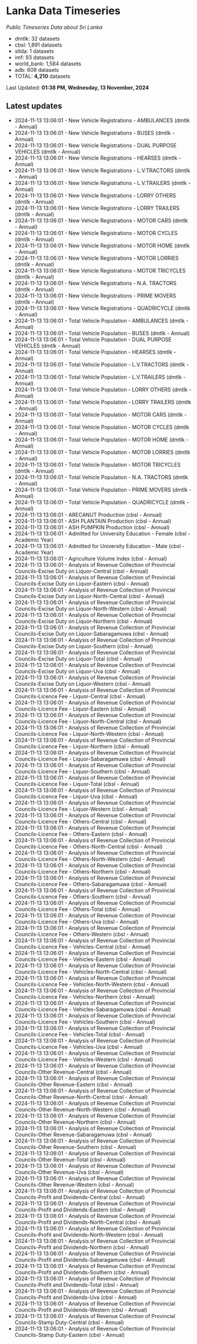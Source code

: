 # Lanka Data Timeseries
*Public Timeseries Data about Sri Lanka*

* dmtlk: 32 datasets
* cbsl: 1,891 datasets
* sltda: 1 datasets
* imf: 93 datasets
* world_bank: 1,584 datasets
* adb: 609 datasets
* TOTAL: **4,210** datasets

Last Updated: **01:38 PM, Wednesday, 13 November, 2024**

## Latest updates

* 2024-11-13 13:06:01 - New Vehicle Registrations - AMBULANCES (dmtlk - Annual)
* 2024-11-13 13:06:01 - New Vehicle Registrations - BUSES (dmtlk - Annual)
* 2024-11-13 13:06:01 - New Vehicle Registrations - DUAL PURPOSE VEHICLES (dmtlk - Annual)
* 2024-11-13 13:06:01 - New Vehicle Registrations - HEARSES (dmtlk - Annual)
* 2024-11-13 13:06:01 - New Vehicle Registrations - L.V.TRACTORS (dmtlk - Annual)
* 2024-11-13 13:06:01 - New Vehicle Registrations - L.V.TRAILERS (dmtlk - Annual)
* 2024-11-13 13:06:01 - New Vehicle Registrations - LORRY OTHERS (dmtlk - Annual)
* 2024-11-13 13:06:01 - New Vehicle Registrations - LORRY TRAILERS (dmtlk - Annual)
* 2024-11-13 13:06:01 - New Vehicle Registrations - MOTOR CARS (dmtlk - Annual)
* 2024-11-13 13:06:01 - New Vehicle Registrations - MOTOR CYCLES (dmtlk - Annual)
* 2024-11-13 13:06:01 - New Vehicle Registrations - MOTOR HOME (dmtlk - Annual)
* 2024-11-13 13:06:01 - New Vehicle Registrations - MOTOR LORRIES (dmtlk - Annual)
* 2024-11-13 13:06:01 - New Vehicle Registrations - MOTOR TRICYCLES (dmtlk - Annual)
* 2024-11-13 13:06:01 - New Vehicle Registrations - N.A. TRACTORS (dmtlk - Annual)
* 2024-11-13 13:06:01 - New Vehicle Registrations - PRIME MOVERS (dmtlk - Annual)
* 2024-11-13 13:06:01 - New Vehicle Registrations - QUADRICYCLE (dmtlk - Annual)
* 2024-11-13 13:06:01 - Total Vehicle Population - AMBULANCES (dmtlk - Annual)
* 2024-11-13 13:06:01 - Total Vehicle Population - BUSES (dmtlk - Annual)
* 2024-11-13 13:06:01 - Total Vehicle Population - DUAL PURPOSE VEHICLES (dmtlk - Annual)
* 2024-11-13 13:06:01 - Total Vehicle Population - HEARSES (dmtlk - Annual)
* 2024-11-13 13:06:01 - Total Vehicle Population - L.V.TRACTORS (dmtlk - Annual)
* 2024-11-13 13:06:01 - Total Vehicle Population - L.V.TRAILERS (dmtlk - Annual)
* 2024-11-13 13:06:01 - Total Vehicle Population - LORRY OTHERS (dmtlk - Annual)
* 2024-11-13 13:06:01 - Total Vehicle Population - LORRY TRAILERS (dmtlk - Annual)
* 2024-11-13 13:06:01 - Total Vehicle Population - MOTOR CARS (dmtlk - Annual)
* 2024-11-13 13:06:01 - Total Vehicle Population - MOTOR CYCLES (dmtlk - Annual)
* 2024-11-13 13:06:01 - Total Vehicle Population - MOTOR HOME (dmtlk - Annual)
* 2024-11-13 13:06:01 - Total Vehicle Population - MOTOR LORRIES (dmtlk - Annual)
* 2024-11-13 13:06:01 - Total Vehicle Population - MOTOR TRICYCLES (dmtlk - Annual)
* 2024-11-13 13:06:01 - Total Vehicle Population - N.A. TRACTORS (dmtlk - Annual)
* 2024-11-13 13:06:01 - Total Vehicle Population - PRIME MOVERS (dmtlk - Annual)
* 2024-11-13 13:06:01 - Total Vehicle Population - QUADRICYCLE (dmtlk - Annual)
* 2024-11-13 13:06:01 - ARECANUT Production (cbsl - Annual)
* 2024-11-13 13:06:01 - ASH PLANTAIN Production (cbsl - Annual)
* 2024-11-13 13:06:01 - ASH PUMPKIN Production (cbsl - Annual)
* 2024-11-13 13:06:01 - Admitted for University Education - Female (cbsl - Academic Year)
* 2024-11-13 13:06:01 - Admitted for University Education - Male (cbsl - Academic Year)
* 2024-11-13 13:06:01 - Agriculture Volume Index (cbsl - Annual)
* 2024-11-13 13:06:01 - Analysis of Revenue Collection of Provincial Councils-Excise Duty on Liquor-Central (cbsl - Annual)
* 2024-11-13 13:06:01 - Analysis of Revenue Collection of Provincial Councils-Excise Duty on Liquor-Eastern (cbsl - Annual)
* 2024-11-13 13:06:01 - Analysis of Revenue Collection of Provincial Councils-Excise Duty on Liquor-North-Central (cbsl - Annual)
* 2024-11-13 13:06:01 - Analysis of Revenue Collection of Provincial Councils-Excise Duty on Liquor-North-Western (cbsl - Annual)
* 2024-11-13 13:06:01 - Analysis of Revenue Collection of Provincial Councils-Excise Duty on Liquor-Northern (cbsl - Annual)
* 2024-11-13 13:06:01 - Analysis of Revenue Collection of Provincial Councils-Excise Duty on Liquor-Sabaragamuwa (cbsl - Annual)
* 2024-11-13 13:06:01 - Analysis of Revenue Collection of Provincial Councils-Excise Duty on Liquor-Southern (cbsl - Annual)
* 2024-11-13 13:06:01 - Analysis of Revenue Collection of Provincial Councils-Excise Duty on Liquor-Total (cbsl - Annual)
* 2024-11-13 13:06:01 - Analysis of Revenue Collection of Provincial Councils-Excise Duty on Liquor-Uva (cbsl - Annual)
* 2024-11-13 13:06:01 - Analysis of Revenue Collection of Provincial Councils-Excise Duty on Liquor-Western (cbsl - Annual)
* 2024-11-13 13:06:01 - Analysis of Revenue Collection of Provincial Councils-Licence Fee - Liquor-Central (cbsl - Annual)
* 2024-11-13 13:06:01 - Analysis of Revenue Collection of Provincial Councils-Licence Fee - Liquor-Eastern (cbsl - Annual)
* 2024-11-13 13:06:01 - Analysis of Revenue Collection of Provincial Councils-Licence Fee - Liquor-North-Central (cbsl - Annual)
* 2024-11-13 13:06:01 - Analysis of Revenue Collection of Provincial Councils-Licence Fee - Liquor-North-Western (cbsl - Annual)
* 2024-11-13 13:06:01 - Analysis of Revenue Collection of Provincial Councils-Licence Fee - Liquor-Northern (cbsl - Annual)
* 2024-11-13 13:06:01 - Analysis of Revenue Collection of Provincial Councils-Licence Fee - Liquor-Sabaragamuwa (cbsl - Annual)
* 2024-11-13 13:06:01 - Analysis of Revenue Collection of Provincial Councils-Licence Fee - Liquor-Southern (cbsl - Annual)
* 2024-11-13 13:06:01 - Analysis of Revenue Collection of Provincial Councils-Licence Fee - Liquor-Total (cbsl - Annual)
* 2024-11-13 13:06:01 - Analysis of Revenue Collection of Provincial Councils-Licence Fee - Liquor-Uva (cbsl - Annual)
* 2024-11-13 13:06:01 - Analysis of Revenue Collection of Provincial Councils-Licence Fee - Liquor-Western (cbsl - Annual)
* 2024-11-13 13:06:01 - Analysis of Revenue Collection of Provincial Councils-Licence Fee - Others-Central (cbsl - Annual)
* 2024-11-13 13:06:01 - Analysis of Revenue Collection of Provincial Councils-Licence Fee - Others-Eastern (cbsl - Annual)
* 2024-11-13 13:06:01 - Analysis of Revenue Collection of Provincial Councils-Licence Fee - Others-North-Central (cbsl - Annual)
* 2024-11-13 13:06:01 - Analysis of Revenue Collection of Provincial Councils-Licence Fee - Others-North-Western (cbsl - Annual)
* 2024-11-13 13:06:01 - Analysis of Revenue Collection of Provincial Councils-Licence Fee - Others-Northern (cbsl - Annual)
* 2024-11-13 13:06:01 - Analysis of Revenue Collection of Provincial Councils-Licence Fee - Others-Sabaragamuwa (cbsl - Annual)
* 2024-11-13 13:06:01 - Analysis of Revenue Collection of Provincial Councils-Licence Fee - Others-Southern (cbsl - Annual)
* 2024-11-13 13:06:01 - Analysis of Revenue Collection of Provincial Councils-Licence Fee - Others-Total (cbsl - Annual)
* 2024-11-13 13:06:01 - Analysis of Revenue Collection of Provincial Councils-Licence Fee - Others-Uva (cbsl - Annual)
* 2024-11-13 13:06:01 - Analysis of Revenue Collection of Provincial Councils-Licence Fee - Others-Western (cbsl - Annual)
* 2024-11-13 13:06:01 - Analysis of Revenue Collection of Provincial Councils-Licence Fee - Vehicles-Central (cbsl - Annual)
* 2024-11-13 13:06:01 - Analysis of Revenue Collection of Provincial Councils-Licence Fee - Vehicles-Eastern (cbsl - Annual)
* 2024-11-13 13:06:01 - Analysis of Revenue Collection of Provincial Councils-Licence Fee - Vehicles-North-Central (cbsl - Annual)
* 2024-11-13 13:06:01 - Analysis of Revenue Collection of Provincial Councils-Licence Fee - Vehicles-North-Western (cbsl - Annual)
* 2024-11-13 13:06:01 - Analysis of Revenue Collection of Provincial Councils-Licence Fee - Vehicles-Northern (cbsl - Annual)
* 2024-11-13 13:06:01 - Analysis of Revenue Collection of Provincial Councils-Licence Fee - Vehicles-Sabaragamuwa (cbsl - Annual)
* 2024-11-13 13:06:01 - Analysis of Revenue Collection of Provincial Councils-Licence Fee - Vehicles-Southern (cbsl - Annual)
* 2024-11-13 13:06:01 - Analysis of Revenue Collection of Provincial Councils-Licence Fee - Vehicles-Total (cbsl - Annual)
* 2024-11-13 13:06:01 - Analysis of Revenue Collection of Provincial Councils-Licence Fee - Vehicles-Uva (cbsl - Annual)
* 2024-11-13 13:06:01 - Analysis of Revenue Collection of Provincial Councils-Licence Fee - Vehicles-Western (cbsl - Annual)
* 2024-11-13 13:06:01 - Analysis of Revenue Collection of Provincial Councils-Other Revenue-Central (cbsl - Annual)
* 2024-11-13 13:06:01 - Analysis of Revenue Collection of Provincial Councils-Other Revenue-Eastern (cbsl - Annual)
* 2024-11-13 13:06:01 - Analysis of Revenue Collection of Provincial Councils-Other Revenue-North-Central (cbsl - Annual)
* 2024-11-13 13:06:01 - Analysis of Revenue Collection of Provincial Councils-Other Revenue-North-Western (cbsl - Annual)
* 2024-11-13 13:06:01 - Analysis of Revenue Collection of Provincial Councils-Other Revenue-Northern (cbsl - Annual)
* 2024-11-13 13:06:01 - Analysis of Revenue Collection of Provincial Councils-Other Revenue-Sabaragamuwa (cbsl - Annual)
* 2024-11-13 13:06:01 - Analysis of Revenue Collection of Provincial Councils-Other Revenue-Southern (cbsl - Annual)
* 2024-11-13 13:06:01 - Analysis of Revenue Collection of Provincial Councils-Other Revenue-Total (cbsl - Annual)
* 2024-11-13 13:06:01 - Analysis of Revenue Collection of Provincial Councils-Other Revenue-Uva (cbsl - Annual)
* 2024-11-13 13:06:01 - Analysis of Revenue Collection of Provincial Councils-Other Revenue-Western (cbsl - Annual)
* 2024-11-13 13:06:01 - Analysis of Revenue Collection of Provincial Councils-Profit and Dividends-Central (cbsl - Annual)
* 2024-11-13 13:06:01 - Analysis of Revenue Collection of Provincial Councils-Profit and Dividends-Eastern (cbsl - Annual)
* 2024-11-13 13:06:01 - Analysis of Revenue Collection of Provincial Councils-Profit and Dividends-North-Central (cbsl - Annual)
* 2024-11-13 13:06:01 - Analysis of Revenue Collection of Provincial Councils-Profit and Dividends-North-Western (cbsl - Annual)
* 2024-11-13 13:06:01 - Analysis of Revenue Collection of Provincial Councils-Profit and Dividends-Northern (cbsl - Annual)
* 2024-11-13 13:06:01 - Analysis of Revenue Collection of Provincial Councils-Profit and Dividends-Sabaragamuwa (cbsl - Annual)
* 2024-11-13 13:06:01 - Analysis of Revenue Collection of Provincial Councils-Profit and Dividends-Southern (cbsl - Annual)
* 2024-11-13 13:06:01 - Analysis of Revenue Collection of Provincial Councils-Profit and Dividends-Total (cbsl - Annual)
* 2024-11-13 13:06:01 - Analysis of Revenue Collection of Provincial Councils-Profit and Dividends-Uva (cbsl - Annual)
* 2024-11-13 13:06:01 - Analysis of Revenue Collection of Provincial Councils-Profit and Dividends-Western (cbsl - Annual)
* 2024-11-13 13:06:01 - Analysis of Revenue Collection of Provincial Councils-Stamp Duty-Central (cbsl - Annual)
* 2024-11-13 13:06:01 - Analysis of Revenue Collection of Provincial Councils-Stamp Duty-Eastern (cbsl - Annual)